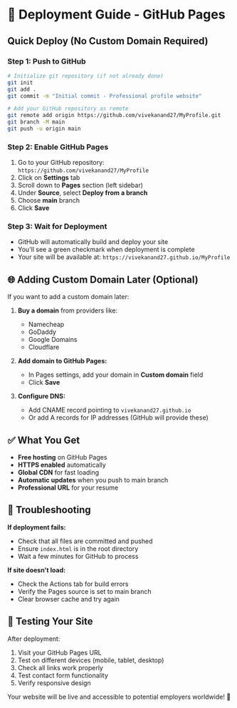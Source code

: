 # 🚀 Deployment Guide - GitHub Pages

## Quick Deploy (No Custom Domain Required)

### Step 1: Push to GitHub
```bash
# Initialize git repository (if not already done)
git init
git add .
git commit -m "Initial commit - Professional profile website"

# Add your GitHub repository as remote
git remote add origin https://github.com/vivekanand27/MyProfile.git
git branch -M main
git push -u origin main
```

### Step 2: Enable GitHub Pages
1. Go to your GitHub repository: `https://github.com/vivekanand27/MyProfile`
2. Click on **Settings** tab
3. Scroll down to **Pages** section (left sidebar)
4. Under **Source**, select **Deploy from a branch**
5. Choose **main** branch
6. Click **Save**

### Step 3: Wait for Deployment
- GitHub will automatically build and deploy your site
- You'll see a green checkmark when deployment is complete
- Your site will be available at: `https://vivekanand27.github.io/MyProfile`

## 🌐 Adding Custom Domain Later (Optional)

If you want to add a custom domain later:

1. **Buy a domain** from providers like:
   - Namecheap
   - GoDaddy
   - Google Domains
   - Cloudflare

2. **Add domain to GitHub Pages:**
   - In Pages settings, add your domain in **Custom domain** field
   - Click **Save**

3. **Configure DNS:**
   - Add CNAME record pointing to `vivekanand27.github.io`
   - Or add A records for IP addresses (GitHub will provide these)

## ✅ What You Get

- **Free hosting** on GitHub Pages
- **HTTPS enabled** automatically
- **Global CDN** for fast loading
- **Automatic updates** when you push to main branch
- **Professional URL** for your resume

## 🔧 Troubleshooting

**If deployment fails:**
- Check that all files are committed and pushed
- Ensure `index.html` is in the root directory
- Wait a few minutes for GitHub to process

**If site doesn't load:**
- Check the Actions tab for build errors
- Verify the Pages source is set to main branch
- Clear browser cache and try again

## 📱 Testing Your Site

After deployment:
1. Visit your GitHub Pages URL
2. Test on different devices (mobile, tablet, desktop)
3. Check all links work properly
4. Test contact form functionality
5. Verify responsive design

Your website will be live and accessible to potential employers worldwide! 🎉
